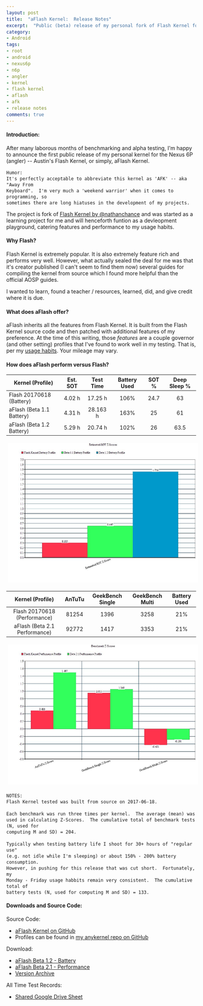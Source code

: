 ```yaml
---
layout: post
title:  "aFlash Kernel:  Release Notes"
excerpt:  "Public (beta) release of my personal fork of Flash Kernel for the Nexus 6P"
category:
- Android
tags:
- root
- android
- nexus6p
- n6p
- angler
- kernel
- flash kernel
- aflash
- afk
- release notes
comments: true
---
```


#### Introduction:

After many laborous months of benchmarking and alpha testing, I'm happy to announce the first public release of my personal kernel for the Nexus 6P (angler) -- Austin's Flash Kernel, or simply, aFlash Kernel.

~~~
Humor:  
It's perfectly acceptable to abbreviate this kernel as 'AFK' -- aka "Away From 
Keyboard".  I'm very much a 'weekend warrior' when it comes to programming, so 
sometimes there are long hiatuses in the development of my projects.
~~~

The project is fork of [Flash Kernel by @nathanchance](https://github.com/nathanchance/angler) and was started as a learning project for me and will henceforth funtion as a devleopment playground, catering features and performance to my usage habits.

#### Why Flash?

Flash Kernel is extremely popular.  It is also extremely feature rich and performs very well.  However, what actually sealed the deal for me was that it's creator published (I can't seem to find them now) several guides for compiling the kernel from source which I found more helpful than the official AOSP guides.

I wanted to learn, found a teacher / resources, learned, did, and give credit where it is due.

#### What does aFlash offer?

aFlash inherits all the features from Flash Kernel.  It is built from the Flash Kernel source code and then patched with additional features of my preference.  At the time of this writing, those *features* are a couple governor (and other setting) profiles that I've found to work well in my testing.  That is, per my [usage habits](https://github.com/savagezen/aflash_kernel/blob/7.1.2-aflash/usage.md).  Your  mileage may vary.

#### How does aFlash perform versus Flash?

| Kernel (Profile) | Est. SOT | Test Time | Battery Used | SOT % | Deep Sleep % |
| --- | :---: | :---: | :---: | :---: | :---: |
| Flash 20170618 (Battery) | 4.02 h | 17.25 h | 106% | 24.7 | 63 |
| aFlash (Beta 1.1 Battery) | 4.31 h | 28.163 h | 163% | 25 | 61 |
| aFlash (Beta 1.2 Battery) | 5.29 h | 20.74 h | 102% | 26 | 63.5 |

<a href="/images/charts/sot-aflash1.2-vs-flash.jpg"><img src="/images/charts/sot-aflash1.2-vs-flash.jpg" style="max-width: 100%; height: auto; margin: 5px"></a>

| Kernel (Profile) | AnTuTu | GeekBench Single | GeekBench Multi | Battery Used |
| :---: | :---: | :---: | :---: | :---: |
| Flash 20170618 (Performance) | 81254 | 1396 | 3258 | 21% |
| aFlash (Beta 2.1 Performance) | 92772 | 1417 | 3353 | 21% |

<a href="/images/charts/benchmarks-aflash2.1-vs-flash.jpg"><img src="/images/charts/benchmarks-aflash2.1-vs-flash.jpg" style="max-width: 100%; height: auto; margin: 5px"></a>

~~~
NOTES:
Flash Kernel tested was built from source on 2017-06-18.

Each benchmark was run three times per kernel.  The average (mean) was used in calculating Z-Scores.  The cumulative total of benchmark tests (N, used for 
computing M and SD) = 204.

Typically when testing battery life I shoot for 30+ hours of "regular use" 
(e.g. not idle while I'm sleeping) or about 150% - 200% battery consumption.  
However, in pushing for this release that was cut short.  Fortunately, my 
Monday - Friday usage habbits remain very consistent.  The cumulative total of 
battery tests (N, used for computing M and SD) = 133.
~~~

#### Downloads and Source Code:

Source Code:  

- [aFlash Kernel on GitHub](https://github.com/savagezen/aflash_kernel)
- Profiles can be found in [my anykernel repo on GitHub](https://github.com/savagezen/anykernel)

Download:

- [aFlash Beta 1.2 - Battery](https://mega.nz/#!8rRV1ayQ!Yto3CehdpN3pPnImGHX6PpQzgI7qDTSaeM_SBr9Z_E0)
- [aFlash Beta 2.1 - Performance](https://mega.nz/#!JiZXDDAY!7P_N0t4NrN5z44kdxLJrEsOHA6iNrrASWeVdBBvCcno)
- [Version Archive](https://mega.nz/#F!1iYWCIwQ!91j96RoB4dcBvLSQCXw0_Q)

All Time Test Records:

- [Shared Google Drive Sheet](https://docs.google.com/spreadsheets/d/1KmZNyyYLXeVFufpmpVK-hl0sieGGy3hC5bjhIXYLU_A/edit?usp=sharing)